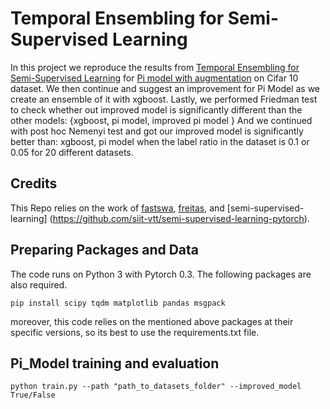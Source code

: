 # Temporal Ensembling for Semi-Supervised Learning
In this project we reproduce the results from [Temporal Ensembling for Semi-Supervised Learning](https://arxiv.org/abs/1610.02242) for [Pi model with augmentation](https://github.com/AmirBialer/FastSwa) on Cifar 10 dataset.
We then continue and suggest an improvement for Pi Model as we create an ensemble of it with xgboost.
Lastly, we performed Friedman test to check whether out improved model is significantly different than the other models: \{xgboost, pi model, improved pi model \}
And we continued with post hoc Nemenyi test and got our improved model is significantly better than: xgboost, pi model when the label ratio in the dataset is 0.1 or 0.05 for 20 different datasets.




## Credits
This Repo relies on the work of [fastswa](https://github.com/benathi/fastswa-semi-sup), [freitas](https://github.com/tensorfreitas/Temporal-Ensembling-for-Semi-Supervised-Learning), and [semi-supervised-learning] (https://github.com/siit-vtt/semi-supervised-learning-pytorch).

## Preparing Packages and Data

The code runs on Python 3 with Pytorch 0.3. The following packages are also required.
```
pip install scipy tqdm matplotlib pandas msgpack
```
moreover, this code relies on the mentioned above packages at their specific versions, so its best to use the requirements.txt file.



## Pi_Model training and evaluation


```
python train.py --path "path_to_datasets_folder" --improved_model True/False
```

